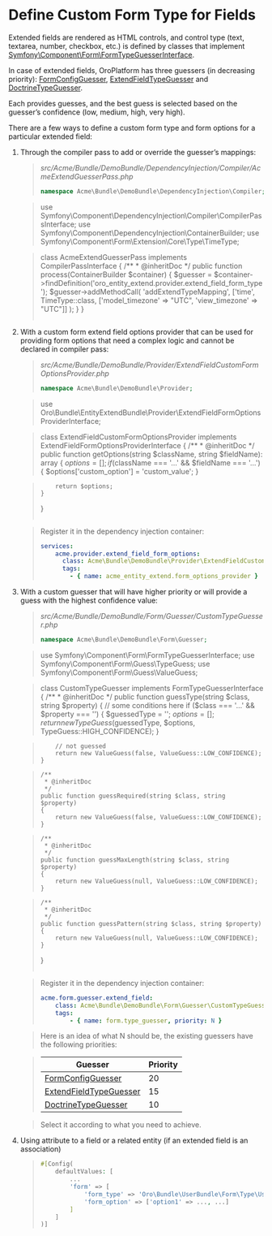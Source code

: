 <a id="book-entities-extended-entities-custom-form-type-for-fields"></a>

# Define Custom Form Type for Fields

Extended fields are rendered as HTML controls, and control type (text, textarea, number, checkbox, etc.) is defined by
classes that implement <a href="https://github.com/symfony/symfony/blob/6.4/src/Symfony/Component/Form/FormTypeGuesserInterface.php" target="_blank">Symfony\\Component\\Form\\FormTypeGuesserInterface</a>.

In case of extended fields, OroPlatform has three guessers (in decreasing priority): <a href="https://github.com/oroinc/platform/blob/master/src/Oro/Bundle/EntityBundle/Form/Guesser/FormConfigGuesser.php" target="_blank">FormConfigGuesser</a>, <a href="https://github.com/oroinc/platform/blob/master/src/Oro/Bundle/EntityExtendBundle/Form/Guesser/ExtendFieldTypeGuesser.php" target="_blank">ExtendFieldTypeGuesser</a> and <a href="https://github.com/oroinc/platform/blob/master/src/Oro/Bundle/EntityBundle/Form/Guesser/DoctrineTypeGuesser.php" target="_blank">DoctrineTypeGuesser</a>.

Each provides guesses, and the best guess is selected based on the guesser’s confidence (low, medium, high, very high).

There are a few ways to define a custom form type and form options for a particular extended field:

1. Through the compiler pass to add or override the guesser’s mappings:
   > *src/Acme/Bundle/DemoBundle/DependencyInjection/Compiler/AcmeExtendGuesserPass.php*
   > ```php
   > namespace Acme\Bundle\DemoBundle\DependencyInjection\Compiler;

   > use Symfony\Component\DependencyInjection\Compiler\CompilerPassInterface;
   > use Symfony\Component\DependencyInjection\ContainerBuilder;
   > use Symfony\Component\Form\Extension\Core\Type\TimeType;

   > class AcmeExtendGuesserPass implements CompilerPassInterface
   > {
   >     /**
   >      * @inheritDoc
   >      */
   >     public function process(ContainerBuilder $container)
   >     {
   >         $guesser = $container->findDefinition('oro_entity_extend.provider.extend_field_form_type');
   >         $guesser->addMethodCall(
   >             'addExtendTypeMapping',
   >             ['time', TimeType::class, ['model_timezone' => "UTC", 'view_timezone' => "UTC"]]
   >         );
   >     }
   > }
   > ```
2. With a custom form extend field options provider that can be used for providing form options that need a complex logic and cannot be declared in compiler pass:
   > *src/Acme/Bundle/DemoBundle/Provider/ExtendFieldCustomFormOptionsProvider.php*
   > ```php
   > namespace Acme\Bundle\DemoBundle\Provider;

   > use Oro\Bundle\EntityExtendBundle\Provider\ExtendFieldFormOptionsProviderInterface;

   > class ExtendFieldCustomFormOptionsProvider implements ExtendFieldFormOptionsProviderInterface
   > {
   >     /**
   >      * @inheritDoc
   >      */
   >     public function getOptions(string $className, string $fieldName): array
   >     {
   >         $options = [];
   >         if ($className === '...' && $fieldName === '...') {
   >             $options['custom_option'] = 'custom_value';
   >         }

   >         return $options;
   >     }
   > }
   > ```

   > Register it in the dependency injection container:
   > ```yaml
   > services:
   >     acme.provider.extend_field_form_options:
   >       class: Acme\Bundle\DemoBundle\Provider\ExtendFieldCustomFormOptionsProvider
   >       tags:
   >         - { name: acme_entity_extend.form_options_provider }
   > ```
3. With a custom guesser that will have higher priority or will provide a guess with the highest confidence value:
   > *src/Acme/Bundle/DemoBundle/Form/Guesser/CustomTypeGuesser.php*
   > ```php
   > namespace Acme\Bundle\DemoBundle\Form\Guesser;

   > use Symfony\Component\Form\FormTypeGuesserInterface;
   > use Symfony\Component\Form\Guess\TypeGuess;
   > use Symfony\Component\Form\Guess\ValueGuess;

   > class CustomTypeGuesser implements FormTypeGuesserInterface
   > {
   >     /**
   >      * @inheritDoc
   >      */
   >     public function guessType(string $class, string $property)
   >     {
   >         // some conditions here
   >         if ($class === '...' && $property === '') {
   >             $guessedType = '';
   >             $options     = [];
   >             return new TypeGuess($guessedType, $options, TypeGuess::HIGH_CONFIDENCE);
   >         }

   >         // not guessed
   >         return new ValueGuess(false, ValueGuess::LOW_CONFIDENCE);
   >     }

   >     /**
   >      * @inheritDoc
   >      */
   >     public function guessRequired(string $class, string $property)
   >     {
   >         return new ValueGuess(false, ValueGuess::LOW_CONFIDENCE);
   >     }

   >     /**
   >      * @inheritDoc
   >      */
   >     public function guessMaxLength(string $class, string $property)
   >     {
   >         return new ValueGuess(null, ValueGuess::LOW_CONFIDENCE);
   >     }

   >     /**
   >      * @inheritDoc
   >      */
   >     public function guessPattern(string $class, string $property)
   >     {
   >         return new ValueGuess(null, ValueGuess::LOW_CONFIDENCE);
   >     }
   > }
   > ```

   > Register it in the dependency injection container:
   > ```yaml
   > acme.form.guesser.extend_field:
   >     class: Acme\Bundle\DemoBundle\Form\Guesser\CustomTypeGuesser
   >     tags:
   >         - { name: form.type_guesser, priority: N }
   > ```

   > Here is an idea of what N should be, the existing guessers have the following priorities:

   > | Guesser                                                                                                                                                                       |   Priority |
   > |-------------------------------------------------------------------------------------------------------------------------------------------------------------------------------|------------|
   > | <a href="https://github.com/oroinc/platform/blob/master/src/Oro/Bundle/EntityBundle/Form/Guesser/FormConfigGuesser.php" target="_blank">FormConfigGuesser</a>                 |         20 |
   > | <a href="https://github.com/oroinc/platform/blob/master/src/Oro/Bundle/EntityExtendBundle/Form/Guesser/ExtendFieldTypeGuesser.php" target="_blank">ExtendFieldTypeGuesser</a> |         15 |
   > | <a href="https://github.com/oroinc/platform/blob/master/src/Oro/Bundle/EntityBundle/Form/Guesser/DoctrineTypeGuesser.php" target="_blank">DoctrineTypeGuesser</a>             |         10 |

   > Select it according to what you need to achieve.
4. Using attribute to a field or a related entity (if an extended field is an association)
   > ```php
   > #[Config(
   >     defaultValues: [
   >         ...
   >         'form' => [
   >             'form_type' => 'Oro\Bundle\UserBundle\Form\Type\UserSelectType',
   >             'form_option' => ['option1' => ..., ...]
   >         ]
   >     ]
   > )]
   > ```

<!-- Frontend -->
